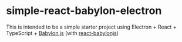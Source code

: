 # simple-react-babylon-electron

This is intended to be a simple starter project using Electron + React + TypeScript + [Babylon.js](https://github.com/BabylonJS/Babylon.js) (with [react-babylonjs](https://github.com/brianzinn/react-babylonjs))
